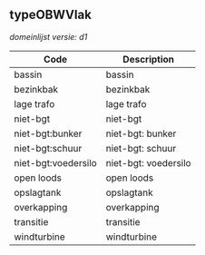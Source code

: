 ## typeOBWVlak

*domeinlijst versie: d1* 

 |Code |Description	|
|	---	|	---	|
| bassin | bassin |
| bezinkbak | bezinkbak |
| lage trafo | lage trafo |
| niet-bgt | niet-bgt |
| niet-bgt:bunker | niet-bgt: bunker |
| niet-bgt:schuur | niet-bgt: schuur |
| niet-bgt:voedersilo | niet-bgt: voedersilo |
| open loods | open loods |
| opslagtank | opslagtank |
| overkapping | overkapping |
| transitie | transitie |
| windturbine | windturbine |
